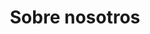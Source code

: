 ---
title: "Sobre nosotros"
layout: "about"
draft: false

# who_we_are
who_we_are:
  enable: true
  subtitle: "¿Quiénes somos?"
  title: "Somos RIdeC-Perú"
  description: "Una organización de estudiantes y profesionales interesados en fomentar las ciencias básicas y afines con la misión de impulsar la integración de estudiantes con investigadores de diversos niveles; y la visión de ser el mediador de los grupos de investigación, institutos de investigación y grupos de divulgación en ciencias en el Perú, para generar nexos entre ellas y los estudiantes peruanos"

  image: "images/about/01.jpg"

# what_we_do
what_we_do:
  enable: true
  subtitle: " "
  title: "¿Qué trabajamos?"
  block:
  - title: "ODS 4: Educación de Calidad"
    content: "Promovemos la educación científica de calidad, centrada en la creación de recursos, investigaciones y programas accesibles para todos, con especial atención en las ciencias básicas y su impacto en la sociedad."

  - title: "ODS 5: Igualdad de Género"
    content: "Promovemos la igualdad de género en la comunidad académica y científica, facilitando el liderazgo y la participación equitativa de mujeres, al mismo tiempo que fomentamos la educación científica para niñas y jóvenes."

  - title: "ODS 9: Industria, Innovación e Infraestructura"
    content: "Apoyamos la innovación científica y tecnológica mediante proyectos que favorecen la industrialización sostenible, impulsando el crecimiento de ideas y tecnologías que resuelvan desafíos económicos y sociales."
    
  - title: "ODS 10: Reducción de las Desigualdades"
    content: "Trabajamos para reducir las desigualdades en el acceso a la educación científica, promoviendo programas educativos inclusivos para todos, con especial atención en aquellos que pertenecen a grupos vulnerables."

# our_mission
our_mission:
  enable: true
  subtitle: " "
  title: "Misión y Visión"
  description: "Fomentamos la integración entre estudiantes y profesionales, facilitando la colaboración entre grupos e institutos de investigación, creando una red dinámica y colaborativa. 
  Aspiramos a ser el principal agente de cambio en el panorama científico peruano, conectando estudiantes con líderes de investigación, promoviendo una cultura de investigación e innovación que fortalezca la comunidad científica del país.
  Fomentamos la integración entre estudiantes y profesionales, facilitando la colaboración entre grupos e institutos de investigación, creando una red dinámica y colaborativa."
 
  image: "images/about/02.jpg"

# about_video
about_video:
  enable: true
  subtitle: " "
  title: "¿Por qué fundamos RIdeC?"
  description: "En 2019, los fundadores de nuestra red contactaron a representantes estudiantiles de tres universidades peruanas, realizando un estudio sobre las cohortes de ingresantes de Física y egresados en 2019. El estudio reveló altas tasas de deserción (82.7%, 36.4%, y 86.7%). Motivados por estos resultados, iniciamos este proyecto, identificando factores diversos y complejos que influyen en la deserción en carreras como Matemática, Física, Química y Biología."
  video_url: "https://www.youtube.com/embed/5U-VDTHA_Sw"
  video_thumbnail: "images/about/Ingresantes_Egresados_Fisica.png"


# brands
brands_carousel:
  enable: true
  subtitle: " " 
  title: "Nuestras redes sociales"
  section: "/" # brand images comming form _index.md


# our team
our_team:
  enable: true
  subtitle: "Nuestro equipo"
  title: "Las personas detrás"
  description: "Somos estudiantes y profesionales apasionados por las ciencias básicas y afines, constantemente buscando fomentar e impulsar la integración entre estudiantes e investigadores de diversos niveles."
  team:
  - name: "Camila Suarez"
    image: "images/about/team/01.jpeg"
    designation: "Presidenta"
  - name: "Omar Suarez"
    image: "images/about/team/02.jpg"
    designation: "Vicepresidente"
  - name: "Anderson Romero"
    image: "images/about/team/03.jpg"
    designation: "Relaciones Institucionales"
  - name: "Alex Castillo"
    image: "images/about/team/04.jpeg"
    designation: "Relaciones Institucionales"
  - name: "Jose Mena"
    image: "images/about/team/05.jpeg"
    designation: "Relaciones Institucionales"
  - name: "Brenda Gordillo"
    image: "images/about/team/06.jpeg"
    designation: "Relaciones Institucionales"
  - name: "Jorge Medina"
    image: "images/about/team/07.jpeg"
    designation: "Relaciones Institucionales"
  - name: "José Evangelio"
    image: "images/about/team/08.jpeg"
    designation: "Relaciones Institucionales"


# our office
our_office:
  enable: true
  subtitle: "Our Offices"
  title: "Made with Love Of around the world With Many Offices"
  description: "We were freelance designers and developers, constantly finding <br> ourselves deep in vague feedback. This made every client and team"
  office_locations:
  - city: "NewYork, USA"
    country_flag: "images/about/flags/us.png"
    address_line_one: "219 Bald Hill Drive"
    address_line_two: "Oakland Gardens, NY 11364"
  - city: "Australia, Perth"
    country_flag: "images/about/flags/au.png"
    address_line_one: "Flat 23 80 Anthony Circlet"
    address_line_two: "Port Guiseppe, TAS 2691"
  - city: "Berlin, Germany"
    country_flag: "images/about/flags/germany.png"
    address_line_one: "Jl Raya Dewi Sartika Ged"
    address_line_two: "Harapan Masa, Br Germeny"
  - city: "China, Wohan"
    country_flag: "images/about/flags/china.png"
    address_line_one: "1hao Wen Ti Huo Dong"
    address_line_two: "Zhong Xin 1ceng Jian Xing"

---